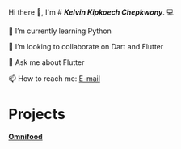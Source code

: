  Hi there 👋, I'm # ***Kelvin Kipkoech Chepkwony***. 💻

 🌱 I’m currently learning Python

 👯 I’m looking to collaborate on Dart and Flutter

 💬 Ask me about Flutter

 📫 How to reach me:
[E-mail](chepkwonyke1@gmail.com) 

# **Projects**

**[Omnifood](https://kipkoechke.github.io/Omnifood/)**

